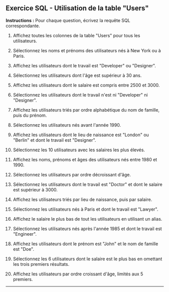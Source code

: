 
## Exercice SQL - Utilisation de la table "Users"

**Instructions :** Pour chaque question, écrivez la requête SQL correspondante.

1. Affichez toutes les colonnes de la table "Users" pour tous les utilisateurs.

2. Sélectionnez les noms et prénoms des utilisateurs nés à New York ou à Paris.

3. Affichez les utilisateurs dont le travail est "Developer" ou "Designer".

4. Sélectionnez les utilisateurs dont l'âge est supérieur à 30 ans.

5. Affichez les utilisateurs dont le salaire est compris entre 2500 et 3000.

6. Sélectionnez les utilisateurs dont le travail n'est ni "Developer" ni "Designer".

7. Affichez les utilisateurs triés par ordre alphabétique du nom de famille, puis du prénom.

8. Sélectionnez les utilisateurs nés avant l'année 1990.

9. Affichez les utilisateurs dont le lieu de naissance est "London" ou "Berlin" et dont le travail est "Designer".

10. Sélectionnez les 10 utilisateurs avec les salaires les plus élevés.

11. Affichez les noms, prénoms et âges des utilisateurs nés entre 1980 et 1990.

12. Sélectionnez les utilisateurs par ordre décroissant d'âge.

13. Sélectionnez les utilisateurs dont le travail est "Doctor" et dont le salaire est supérieur à 3000.

14. Affichez les utilisateurs triés par lieu de naissance, puis par salaire.

15. Sélectionnez les utilisateurs nés à Paris et dont le travail est "Lawyer".

16. Affichez le salaire le plus bas de tout les utilisateurs en utilisant un alias.

17. Sélectionnez les utilisateurs nés après l'année 1985 et dont le travail est "Engineer".

18. Affichez les utilisateurs dont le prénom est "John" et le nom de famille est "Doe".

19. Sélectionnez les 6 utilisateurs dont le salaire est le plus bas en omettant les trois premiers résultats.

20. Affichez les utilisateurs par ordre croissant d'âge, limités aux 5 premiers.

---